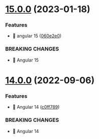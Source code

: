 # [15.0.0](https://github.com/kreuzerk/ng-sortgrid/compare/v14.0.0...v15.0.0) (2023-01-18)


### Features

* 🎸 angular 15 ([060e2e0](https://github.com/kreuzerk/ng-sortgrid/commit/060e2e0d04c8acc43a701129d811d232d8941679))


### BREAKING CHANGES

* 🧨 Angular 15

# [14.0.0](https://github.com/kreuzerk/ng-sortgrid/compare/v13.0.0...v14.0.0) (2022-09-06)


### Features

* 🎸 Angular 14 ([c0ff789](https://github.com/kreuzerk/ng-sortgrid/commit/c0ff7892e845ca13b50ea3f67eee67c5482b2f97))


### BREAKING CHANGES

* 🧨 Angular 14

